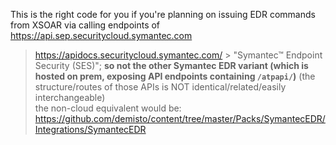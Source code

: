 This is the right code for you if you're planning on issuing EDR commands from XSOAR via calling endpoints of https://api.sep.securitycloud.symantec.com
> https://apidocs.securitycloud.symantec.com/ > "Symantec™ Endpoint Security (SES)"; **so not the other Symantec EDR variant (which is hosted on prem, exposing API endpoints containing `/atpapi/`)** (the structure/routes of those APIs is NOT identical/related/easily interchangeable)  
the non-cloud equivalent would be: https://github.com/demisto/content/tree/master/Packs/SymantecEDR/Integrations/SymantecEDR
